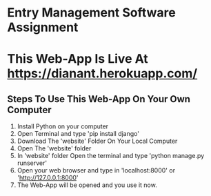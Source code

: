 # Entry Management Software Assignment

# This Web-App Is Live At https://dianant.herokuapp.com/

## Steps To Use This Web-App On Your Own Computer
1. Install Python on your computer
2. Open Terminal and type 'pip install django'
3. Download The 'website' Folder On Your Local Computer
4. Open The 'website' folder
5. In 'website' folder Open the terminal and type 'python manage.py runserver'
6. Open your web browser and type in 'localhost:8000' or 'http://127.0.0.1:8000'
7. The Web-App will be opened and you use it now.
